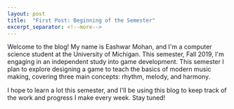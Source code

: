 ```yaml
---
layout: post
title:  "First Post: Beginning of the Semester"
excerpt_separator: <!--more-->
---
```

Welcome to the blog! My name is Eashwar Mohan, and I'm a computer science student at the University of Michigan. This semester, Fall 2019, I'm engaging in an independent study into game development. This semester I plan to explore designing a game to teach the basics of modern music making, covering three main concepts: rhythm, melody, and harmony.

<!--more-->

I hope to learn a lot this semester, and I'll be using this blog to keep track of the work and progress I make every week. Stay tuned!